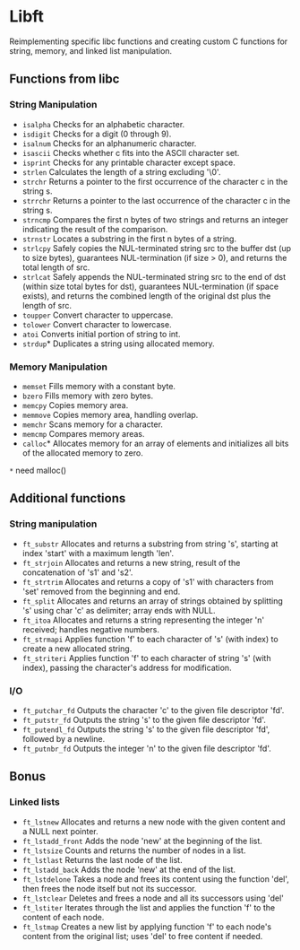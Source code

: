 # Libft
Reimplementing specific libc functions and creating custom C functions for string, memory, and linked list manipulation.

## Functions from libc

### String Manipulation 

* `isalpha` Checks for an alphabetic character.
* `isdigit` Checks for a digit (0 through 9).
* `isalnum` Checks for an alphanumeric character.
* `isascii` Checks whether c fits into the ASCII character set.
* `isprint` Checks for any printable character except space.
* `strlen`  Calculates the length of a string excluding '\0'.
* `strchr`  Returns a pointer to the first occurrence of the character c in the string s.
* `strrchr` Returns a pointer to the last occurrence of the character c in the string s.
* `strncmp` Compares the first n bytes of two strings and returns an integer indicating the result of the comparison. 
* `strnstr` Locates a substring in the first n bytes of a string.
* `strlcpy` Safely copies the NUL-terminated string src to the buffer dst (up to size bytes), guarantees NUL-termination (if size > 0), and returns the total length of src. 
* `strlcat` Safely appends the NUL-terminated string src to the end of dst (within size total bytes for dst), guarantees NUL-termination (if space exists), and returns the combined length of the original dst plus the length of src.
* `toupper` Convert character to uppercase.
* `tolower` Convert character to lowercase.
* `atoi` Converts initial portion of string to int.
* `strdup`* Duplicates a string using allocated memory.

### Memory Manipulation 
* `memset` Fills memory with a constant byte.
* `bzero` Fills memory with zero bytes.
* `memcpy` Copies memory area.
* `memmove` Copies memory area, handling overlap.
* `memchr` Scans memory for a character.
* `memcmp` Compares memory areas.
* `calloc`* Allocates memory for an array of elements and initializes all bits of the allocated memory to zero.

`*` need malloc()

## Additional functions

### String manipulation

* `ft_substr` Allocates and returns a substring from string 's', starting at index 'start' with a maximum length 'len'.
* `ft_strjoin` Allocates and returns a new string, result of the concatenation of 's1' and 's2'.
* `ft_strtrim` Allocates and returns a copy of 's1' with characters from 'set' removed from the beginning and end.
* `ft_split` Allocates and returns an array of strings obtained by splitting 's' using char 'c' as delimiter; array ends with NULL.
* `ft_itoa` Allocates and returns a string representing the integer 'n' received; handles negative numbers.
* `ft_strmapi` Applies function 'f' to each character of 's' (with index) to create a new allocated string.
* `ft_striteri` Applies function 'f' to each character of string 's' (with index), passing the character's address for modification.

### I/O

* `ft_putchar_fd` Outputs the character 'c' to the given file descriptor 'fd'.
* `ft_putstr_fd` Outputs the string 's' to the given file descriptor 'fd'.
* `ft_putendl_fd` Outputs the string 's' to the given file descriptor 'fd', followed by a newline.
* `ft_putnbr_fd` Outputs the integer 'n' to the given file descriptor 'fd'.

## Bonus

### Linked lists
* `ft_lstnew` Allocates and returns a new node with the given content and a NULL next pointer.
* `ft_lstadd_front` Adds the node 'new' at the beginning of the list.
* `ft_lstsize` Counts and returns the number of nodes in a list.
* `ft_lstlast` Returns the last node of the list.
* `ft_lstadd_back` Adds the node 'new' at the end of the list.
* `ft_lstdelone` Takes a node and frees its content using the function 'del', then frees the node itself but not its successor.
* `ft_lstclear` Deletes and frees a node and all its successors using 'del'
* `ft_lstiter` Iterates through the list and applies the function 'f' to the content of each node. 
* `ft_lstmap` Creates a new list by applying function 'f' to each node's content from the original list; uses 'del' to free content if needed.
